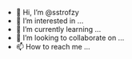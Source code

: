 - 👋 Hi, I’m @sstrofzy
- 👀 I’m interested in ...
- 🌱 I’m currently learning ...
- 💞️ I’m looking to collaborate on ...
- 📫 How to reach me ...

<!---
sstrofzy/sstrofzy is a ✨ special ✨ repository because its `README.md` (this file) appears on your GitHub profile.
You can click the Preview link to take a look at your changes.
--->
